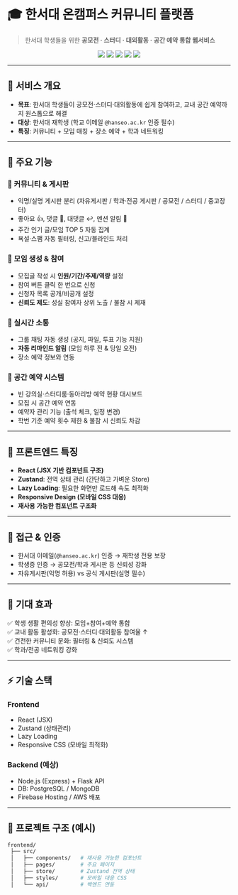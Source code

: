 # 🎓 한서대 온캠퍼스 커뮤니티 플랫폼
> 한서대 학생들을 위한 **공모전 · 스터디 · 대외활동 · 공간 예약 통합 웹서비스**

<p align="center">
  <img src="https://img.shields.io/badge/Frontend-React-blue?logo=react" />
  <img src="https://img.shields.io/badge/State-Zustand-593D88?logo=zustand" />
  <img src="https://img.shields.io/badge/Language-JSX-orange" />
  <img src="https://img.shields.io/badge/Features-LazyLoading-yellow" />
  <img src="https://img.shields.io/badge/Responsive-Mobile%20CSS-green" />
</p>

---

## 📌 서비스 개요
- **목표**: 한서대 학생들이 공모전·스터디·대외활동에 쉽게 참여하고, 교내 공간 예약까지 원스톱으로 해결  
- **대상**: 한서대 재학생 (학교 이메일 `@hanseo.ac.kr` 인증 필수)  
- **특징**: 커뮤니티 + 모임 매칭 + 장소 예약 + 학과 네트워킹  

---

## 🚀 주요 기능

### 📝 커뮤니티 & 게시판
- 익명/실명 게시판 분리 (자유게시판 / 학과·전공 게시판 / 공모전 / 스터디 / 중고장터)
- 좋아요 👍, 댓글 💬, 대댓글 ↩, 멘션 알림 🔔
- 주간 인기 글/모임 TOP 5 자동 집계
- 욕설·스팸 자동 필터링, 신고/블라인드 처리

### 🤝 모임 생성 & 참여
- 모집글 작성 시 **인원/기간/주제/역량** 설정
- 참여 버튼 클릭 한 번으로 신청  
- 신청자 목록 공개/비공개 설정
- **신뢰도 제도**: 성실 참여자 상위 노출 / 불참 시 제재

### 💬 실시간 소통
- 그룹 채팅 자동 생성 (공지, 파일, 투표 기능 지원)
- **자동 리마인드 알림** (모임 하루 전 & 당일 오전)
- 장소 예약 정보와 연동

### 🏫 공간 예약 시스템
- 빈 강의실·스터디룸·동아리방 예약 현황 대시보드
- 모집 시 공간 예약 연동
- 예약자 관리 기능 (출석 체크, 일정 변경)
- 학번 기준 예약 횟수 제한 & 불참 시 신뢰도 차감

---

## 📱 프론트엔드 특징
- **React (JSX 기반 컴포넌트 구조)**  
- **Zustand**: 전역 상태 관리 (간단하고 가벼운 Store)  
- **Lazy Loading**: 필요한 화면만 로드해 속도 최적화  
- **Responsive Design (모바일 CSS 대응)**  
- **재사용 가능한 컴포넌트 구조화**  

---

## 🔐 접근 & 인증
- 한서대 이메일(`@hanseo.ac.kr`) 인증 → 재학생 전용 보장  
- 학생증 인증 → 공모전/학과 게시판 등 신뢰성 강화  
- 자유게시판(익명 허용) vs 공식 게시판(실명 필수)  

---

## 🌟 기대 효과
✅ 학생 생활 편의성 향상: 모임+참여+예약 통합  
✅ 교내 활동 활성화: 공모전·스터디·대외활동 참여율 ↑  
✅ 건전한 커뮤니티 문화: 필터링 & 신뢰도 시스템  
✅ 학과/전공 네트워킹 강화  

---

## ⚡ 기술 스택

### Frontend
- React (JSX)
- Zustand (상태관리)
- Lazy Loading
- Responsive CSS (모바일 최적화)

### Backend (예상)
- Node.js (Express) + Flask API
- DB: PostgreSQL / MongoDB
- Firebase Hosting / AWS 배포

---

## 📂 프로젝트 구조 (예시)
```bash
frontend/
 ├── src/
 │   ├── components/   # 재사용 가능한 컴포넌트
 │   ├── pages/        # 주요 페이지
 │   ├── store/        # Zustand 전역 상태
 │   ├── styles/       # 모바일 대응 CSS
 │   └── api/          # 백엔드 연동

